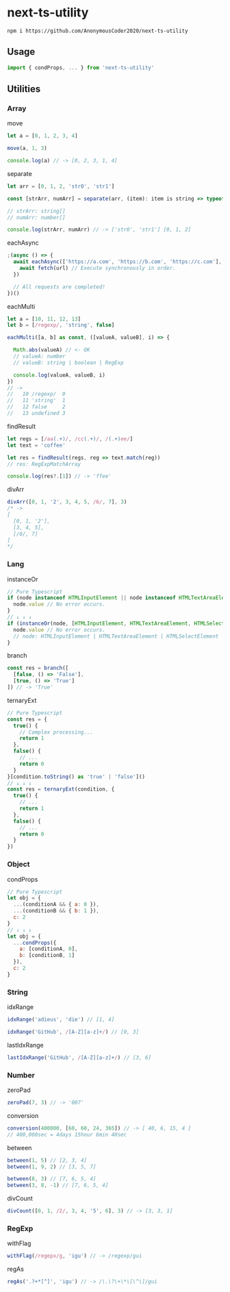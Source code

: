 # next-ts-utility

```
npm i https://github.com/AnonymousCoder2020/next-ts-utility
```

## Usage

```js
import { condProps, ... } from 'next-ts-utility'
```

## Utilities

### Array

move

```js
let a = [0, 1, 2, 3, 4]

move(a, 1, 3)

console.log(a) // -> [0, 2, 3, 1, 4]
```

separate

```js
let arr = [0, 1, 2, 'str0', 'str1']

const [strArr, numArr] = separate(arr, (item): item is string => typeof item === 'string')

// strArr: string[]
// numArr: number[]

console.log(strArr, numArr) // -> ['str0', 'str1'] [0, 1, 2]
```

eachAsync

```js
;(async () => {
  await eachAsync(['https://a.com', 'https://b.com', 'https://c.com'], async url => {
    await fetch(url) // Execute synchronously in order.
  })

  // All requests are completed!
})()
```

eachMulti

```js
let a = [10, 11, 12, 13]
let b = [/regexp/, 'string', false]

eachMulti([a, b] as const, ([valueA, valueB], i) => {

  Math.abs(valueA) // <- OK
  // valueA: number
  // valueB: string | boolean | RegExp

  console.log(valueA, valueB, i)
})
// ->
//   10 /regexp/  0
//   11 'string'  1
//   12 false     2
//   13 undefined 3
```

findResult

```js
let regs = [/aa(.+)/, /cc(.+)/, /(.+)ee/]
let text = 'coffee'

let res = findResult(regs, reg => text.match(reg))
// res: RegExpMatchArray

console.log(res?.[1]) // -> 'ffee'
```

divArr

```js
divArr([0, 1, '2', 3, 4, 5, /6/, 7], 3)
/* ->
[
  [0, 1, '2'],
  [3, 4, 5],
  [/6/, 7]
]
*/
```

### Lang

instanceOr

```js
// Pure Typescript
if (node instanceof HTMLInputElement || node instanceof HTMLTextAreaElement || node instanceof HTMLSelectElement) {
  node.value // No error occurs.
}
// ↓ ↓ ↓
if (instanceOr(node, [HTMLInputElement, HTMLTextAreaElement, HTMLSelectElement])) {
  node.value // No error occurs.
  // node: HTMLInputElement | HTMLTextAreaElement | HTMLSelectElement
}
```

branch

```js
const res = branch([
  [false, () => 'False'],
  [true, () => 'True']
]) // -> 'True'
```

ternaryExt

```js
// Pure Typescript
const res = {
  true() {
    // Complex processing...
    return 1
  },
  false() {
    // ...
    return 0
  }
}[condition.toString() as 'true' | 'false']()
// ↓ ↓ ↓
const res = ternaryExt(condition, {
  true() {
    // ...
    return 1
  },
  false() {
    // ...
    return 0
  }
})
```

### Object

condProps

```js
// Pure Typescript
let obj = {
  ...(conditionA && { a: 0 }),
  ...(conditionB && { b: 1 }),
  c: 2
}
// ↓ ↓ ↓
let obj = {
  ...condProps({
    a: [conditionA, 0],
    b: [conditionB, 1]
  }),
  c: 2
}
```

### String

idxRange

```js
idxRange('adieus', 'die') // [1, 4]

idxRange('GitHub', /[A-Z][a-z]+/) // [0, 3]
```

lastIdxRange

```js
lastIdxRange('GitHub', /[A-Z][a-z]+/) // [3, 6]
```

### Number

zeroPad

```js
zeroPad(7, 3) // -> '007'
```

conversion

```js
conversion(400000, [60, 60, 24, 365]) // -> [ 40, 6, 15, 4 ]
// 400,000sec = 4days 15hour 6min 40sec
```

between

```js
between(1, 5) // [2, 3, 4]
between(1, 9, 2) // [3, 5, 7]

between(8, 3) // [7, 6, 5, 4]
between(3, 8, -1) // [7, 6, 5, 4]
```

divCount

```js
divCount([0, 1, /2/, 3, 4, '5', 6], 3) // -> [3, 3, 1]
```

### RegExp

withFlag

```js
withFlag(/regepx/g, 'igu') // -> /regexp/gui
```

regAs

```js
regAs('.?+*[^]', 'igu') // -> /\.\?\+\*\[\^\]/gui
```
